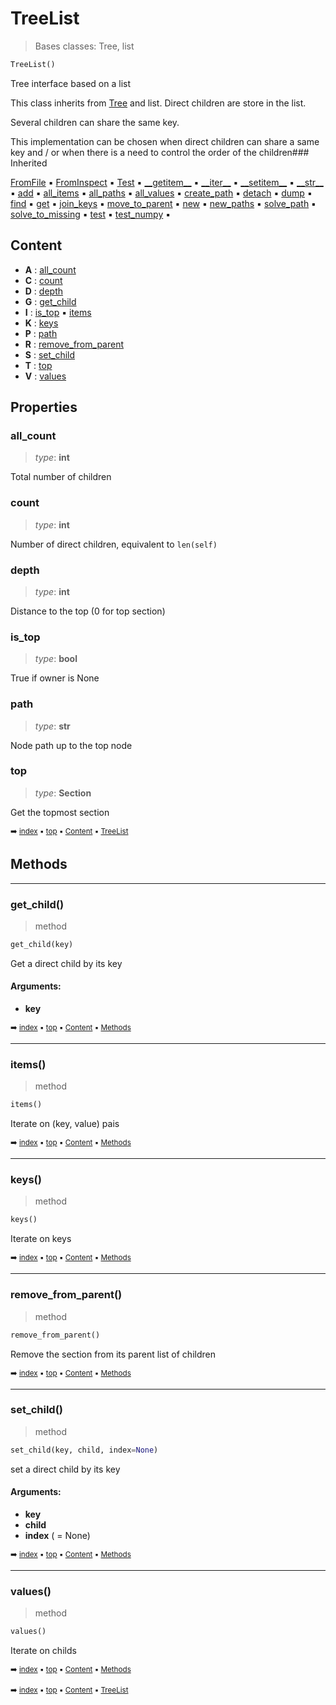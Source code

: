 # TreeList

> Bases classes: Tree, list

``` python
TreeList()
```

Tree interface based on a list

This class inherits from [Tree](tree-tree.md) and list. Direct children are store in the list.

Several children can share the same key.

This implementation can be chosen when direct children can share a same key and / or when there is
a need to control the order of the children### Inherited

[FromFile](tree-tree.md#fromfile) :black_small_square: [FromInspect](tree-tree.md#frominspect) :black_small_square: [Test](docum-section.md#test) :black_small_square: [\_\_getitem__](tree-tree.md#__getitem__) :black_small_square: [\_\_iter__](tree-tree.md#__iter__) :black_small_square: [\_\_setitem__](tree-tree.md#__setitem__) :black_small_square: [\_\_str__](docum-documentation.md#__str__) :black_small_square: [add](tree-tree.md#add) :black_small_square: [all_items](tree-tree.md#all_items) :black_small_square: [all_paths](tree-tree.md#all_paths) :black_small_square: [all_values](tree-tree.md#all_values) :black_small_square: [create_path](tree-tree.md#create_path) :black_small_square: [detach](tree-tree.md#detach) :black_small_square: [dump](tree-tree.md#dump) :black_small_square: [find](tree-tree.md#find) :black_small_square: [get](tree-tree.md#get) :black_small_square: [join_keys](tree-tree.md#join_keys) :black_small_square: [move_to_parent](tree-tree.md#move_to_parent) :black_small_square: [new](tree-tree.md#new) :black_small_square: [new_paths](tree-tree.md#new_paths) :black_small_square: [solve_path](tree-tree.md#solve_path) :black_small_square: [solve_to_missing](tree-tree.md#solve_to_missing) :black_small_square: [test](parse---parser.md#test) :black_small_square: [test_numpy](tree-tree.md#test_numpy) :black_small_square:

## Content

- **A** : [all_count](tree-treelist.md#all_count)
- **C** : [count](tree-treelist.md#count)
- **D** : [depth](tree-treelist.md#depth)
- **G** : [get_child](tree-treelist.md#get_child)
- **I** : [is_top](tree-treelist.md#is_top) :black_small_square: [items](tree-treelist.md#items)
- **K** : [keys](tree-treelist.md#keys)
- **P** : [path](tree-treelist.md#path)
- **R** : [remove_from_parent](tree-treelist.md#remove_from_parent)
- **S** : [set_child](tree-treelist.md#set_child)
- **T** : [top](tree-treelist.md#top)
- **V** : [values](tree-treelist.md#values)

## Properties



### all_count

> _type_: **int**
>

Total number of children

### count

> _type_: **int**
>

Number of direct children, equivalent to `len(self)`

### depth

> _type_: **int**
>

Distance to the top (0 for top section)

### is_top

> _type_: **bool**
>

True if owner is None

### path

> _type_: **str**
>

Node path up to the top node

### top

> _type_: **Section**
>

Get the topmost section

<sub>:arrow_right: [index](index.md) :black_small_square: [top](#treelist) :black_small_square: [Content](#content) :black_small_square: [TreeList](tree-treelist.md)</sub>

## Methods



----------
### get_child()

> method

``` python
get_child(key)
```

Get a direct child by its key

#### Arguments:
- **key**

<sub>:arrow_right: [index](index.md) :black_small_square: [top](#treelist) :black_small_square: [Content](#content) :black_small_square: [Methods](tree-treelist.md#methods)</sub>

----------
### items()

> method

``` python
items()
```

Iterate on (key, value) pais

<sub>:arrow_right: [index](index.md) :black_small_square: [top](#treelist) :black_small_square: [Content](#content) :black_small_square: [Methods](tree-treelist.md#methods)</sub>

----------
### keys()

> method

``` python
keys()
```

Iterate on keys

<sub>:arrow_right: [index](index.md) :black_small_square: [top](#treelist) :black_small_square: [Content](#content) :black_small_square: [Methods](tree-treelist.md#methods)</sub>

----------
### remove_from_parent()

> method

``` python
remove_from_parent()
```

Remove the section from its parent list of children

<sub>:arrow_right: [index](index.md) :black_small_square: [top](#treelist) :black_small_square: [Content](#content) :black_small_square: [Methods](tree-treelist.md#methods)</sub>

----------
### set_child()

> method

``` python
set_child(key, child, index=None)
```

set a direct child by its key

#### Arguments:
- **key**
- **child**
- **index** ( = None)

<sub>:arrow_right: [index](index.md) :black_small_square: [top](#treelist) :black_small_square: [Content](#content) :black_small_square: [Methods](tree-treelist.md#methods)</sub>

----------
### values()

> method

``` python
values()
```

Iterate on childs

<sub>:arrow_right: [index](index.md) :black_small_square: [top](#treelist) :black_small_square: [Content](#content) :black_small_square: [Methods](tree-treelist.md#methods)</sub>

<sub>:arrow_right: [index](index.md) :black_small_square: [top](#treelist) :black_small_square: [Content](#content) :black_small_square: [TreeList](tree-treelist.md)</sub>